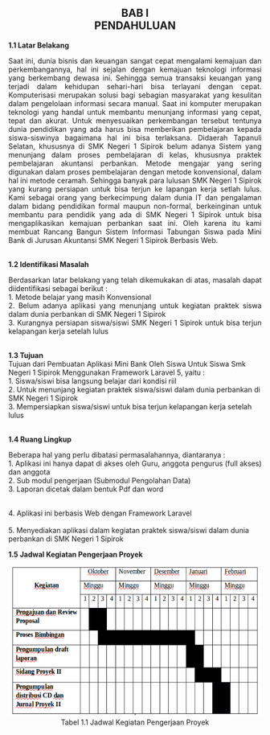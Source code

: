 <h2 align="center">BAB I <br> PENDAHULUAN</h2>
<strong>1.1 Latar Belakang</strong>
<p align="justify">
Saat ini, dunia bisnis dan keuangan sangat cepat mengalami kemajuan dan perkembangannya, hal ini sejalan dengan kemajuan teknologi informasi yang berkembang dewasa ini. Sehingga semua transaksi keuangan yang terjadi dalam kehidupan sehari-hari bisa terlayani dengan cepat. Komputerisasi merupakan solusi bagi sebagian masyarakat yang kesulitan dalam pengelolaan informasi secara manual. Saat ini komputer merupakan teknologi yang handal untuk membantu menunjang informasi yang cepat, tepat dan akurat. Untuk menyesuaikan perkembangan tersebut tentunya dunia pendidikan yang ada harus bisa memberikan pembelajaran kepada siswa-siswinya bagaimana hal ini bisa terlaksana.
Didaerah Tapanuli Selatan, khususnya di SMK Negeri 1 Sipirok belum adanya Sistem yang menunjang dalam proses pembelajaran di kelas, khususnya praktek pembelajaran akuntansi perbankan. Metode mengajar yang sering digunakan dalam proses pembelajaran dengan metode konvensional, dalam hal ini metode ceramah. Sehingga banyak para lulusan SMK Negeri 1 Sipirok yang kurang persiapan untuk bisa terjun ke lapangan kerja setlah lulus.
Kami sebagai orang yang berkecimpung dalam dunia IT dan pengalaman dalam bidang pendidikan formal maupun non-formal, berkeinginan untuk membantu para pendidik yang ada di SMK Negeri 1 Sipirok untuk bisa mengaplikasikan kemajuan perbankan saat ini. Oleh karena itu kami membuat Rancang Bangun Sistem Informasi Tabungan Siswa pada Mini Bank di Jurusan Akuntansi SMK Negeri 1 Sipirok Berbasis Web.
</p>
<br>
<strong>1.2 Identifikasi Masalah</strong>
<p align="justify">
Berdasarkan latar belakang yang telah dikemukakan di atas, masalah dapat  diidentifikasi sebagai berikut :
<br>1.	Metode belajar yang masih Konvensional
<br>
2.	Belum adanya aplikasi yang menunjang untuk kegiatan praktek siswa dalam dunia perbankan di SMK Negeri 1 Sipirok
<br>
3.	Kurangnya persiapan siswa/siswi SMK Negeri 1 Sipirok untuk bisa terjun kelapangan kerja setelah lulus
</p>
<br>
<strong>1.3 Tujuan</strong>
<br>
Tujuan dari Pembuatan Aplikasi Mini Bank Oleh Siswa Untuk Siswa Smk Negeri 1 Sipirok Menggunakan Framework Laravel 5, yaitu :
<br>
1.	Siswa/siswi bisa langsung belajar dari kondisi riil
<br>
2.	Untuk menunjang kegiatan praktek siswa/siswi dalam dunia perbankan di SMK Negeri 1 Sipirok
<br>
3.	Mempersiapkan siswa/siswi untuk bisa terjun kelapangan kerja setelah lulus
</p>
<br>
<strong>1.4 Ruang Lingkup</strong>
<p align="justify">
Beberapa hal yang perlu dibatasi permasalahannya, diantaranya :
<br>
1.	Aplikasi ini hanya dapat di akses oleh Guru, anggota pengurus (full akses) dan anggota
<br>
2.	Sub modul pengerjaan (Submodul Pengolahan Data)
<br>
3.	Laporan dicetak dalam bentuk Pdf dan word
</p>
<br>
4.	Aplikasi ini berbasis Web dengan Framework Laravel
</br>
<br>
5.	Menyediakan aplikasi dalam kegiatan praktek siswa/siswi dalam dunia perbankan di SMK Negeri 1 Sipirok
</br>

<strong>1.5 Jadwal Kegiatan Pengerjaan Proyek</strong>
<p align="justify">
<p align="center">
    <img src="../../img/proposal/jadwalkegiatan.png" width="650" height="300">
    <br>
    Tabel 1.1 Jadwal Kegiatan Pengerjaan Proyek
</p>
